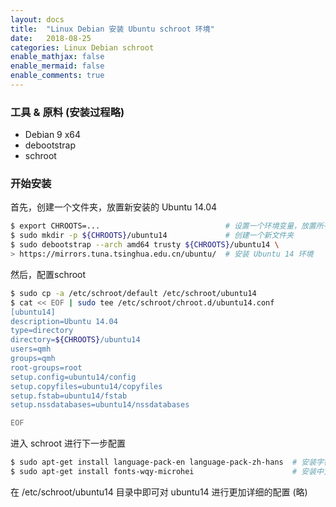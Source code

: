 ```yaml
---
layout: docs
title:  "Linux Debian 安装 Ubuntu schroot 环境"
date:   2018-08-25
categories: Linux Debian schroot
enable_mathjax: false
enable_mermaid: false
enable_comments: true
---
```


### 工具 & 原料 (安装过程略)
+ Debian 9 x64
+ debootstrap
+ schroot

### 开始安装

首先，创建一个文件夹，放置新安装的 Ubuntu 14.04

```bash
$ export CHROOTS=...                            # 设置一个环境变量，放置所有的chroot环境
$ sudo mkdir -p ${CHROOTS}/ubuntu14             # 创建一个新文件夹
$ sudo debootstrap --arch amd64 trusty ${CHROOTS}/ubuntu14 \
> https://mirrors.tuna.tsinghua.edu.cn/ubuntu/  # 安装 Ubuntu 14 环境
```

然后，配置schroot
```bash
$ sudo cp -a /etc/schroot/default /etc/schroot/ubuntu14
$ cat << EOF | sudo tee /etc/schroot/chroot.d/ubuntu14.conf
[ubuntu14]
description=Ubuntu 14.04
type=directory
directory=${CHROOTS}/ubuntu14
users=qmh
groups=qmh
root-groups=root
setup.config=ubuntu14/config
setup.copyfiles=ubuntu14/copyfiles
setup.fstab=ubuntu14/fstab
setup.nssdatabases=ubuntu14/nssdatabases

EOF
```

进入 schroot 进行下一步配置
```bash
$ sudo apt-get install language-pack-en language-pack-zh-hans  # 安装字符集
$ sudo apt-get install fonts-wqy-microhei                      # 安装中文字体
```

在 /etc/schroot/ubuntu14 目录中即可对 ubuntu14 进行更加详细的配置 (略)


